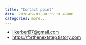 ```yaml
---
title: "Contact point"
date: 2020-09-02 09:36:28 +0900
categories: more...
---
```


- likerberi97@gmail.com
- https://forthenextstep.tistory.com
